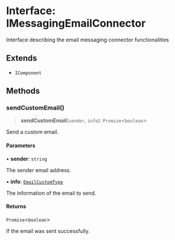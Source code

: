 # Interface: IMessagingEmailConnector

Interface describing the email messaging connector functionalities

## Extends

- `IComponent`

## Methods

### sendCustomEmail()

> **sendCustomEmail**(`sender`, `info`): `Promise`\<`boolean`\>

Send a custom email.

#### Parameters

• **sender**: `string`

The sender email address.

• **info**: [`EmailCustomType`](EmailCustomType.md)

The information of the email to send.

#### Returns

`Promise`\<`boolean`\>

If the email was sent successfully.
